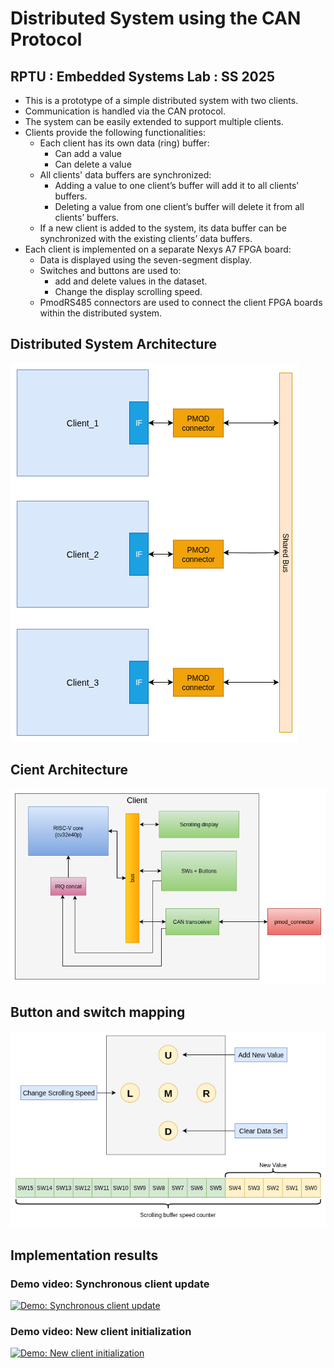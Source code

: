 # Distributed System using the CAN Protocol

## RPTU : Embedded Systems Lab : SS 2025

- This is a prototype of a simple distributed system with two clients.
- Communication is handled via the CAN protocol.
- The system can be easily extended to support multiple clients.
- Clients provide the following functionalities:
    - Each client has its own data (ring) buffer:
        - Can add a value
        - Can delete a value
    - All clients' data buffers are synchronized:
        - Adding a value to one client’s buffer will add it to all clients’ buffers.
        - Deleting a value from one client’s buffer will delete it from all clients’ buffers.
    - If a new client is added to the system, its data buffer can be synchronized with the existing clients’ data buffers.
- Each client is implemented on a separate Nexys A7 FPGA board:
    - Data is displayed using the seven-segment display.
    - Switches and buttons are used to:
        - add and delete values in the dataset.
        - Change the display scrolling speed.
    - PmodRS485 connectors are used to connect the client FPGA boards within the distributed system.

## Distributed System Architecture

![Distributed system architecture](images/system_architecture.png)

## Cient Architecture

![Single client architecture](images/single_client.png)

## Button and switch mapping

![Buttons and switches mapping](images/buttons_switches_mapping.png)

## Implementation results

### Demo video: Synchronous client update
[![Demo: Synchronous client update](https://img.youtube.com/vi/QWrSiwbrUHI/0.jpg)](https://www.youtube.com/shorts/QWrSiwbrUHI)

### Demo video: New client initialization
[![Demo: New client initialization](https://img.youtube.com/vi/1-benm0UdyA/0.jpg)](https://www.youtube.com/shorts/1-benm0UdyA)
